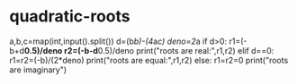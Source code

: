 # quadratic-roots
a,b,c=map(int,input().split())
d=(b*b)-(4*a*c)
deno=2*a
if d>0:
   r1=(-b+d**0.5)/deno
   r2=(-b-d**0.5)/deno
   print("roots are real:",r1,r2)
elif d==0:
   r1=r2=(-b)/(2*deno)
   print("roots are equal:",r1,r2)
else:
   r1=r2=0
   print("roots are imaginary")
 
